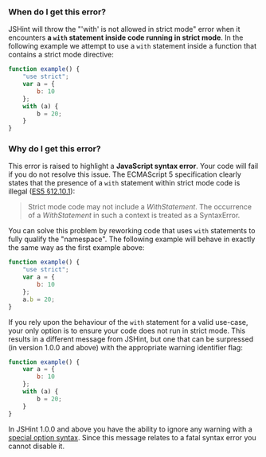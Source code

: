 <!---
{
    "titles": [
        "'with' is not allowed in strict mode"
    ],
    "tools": [
        "jshint"
    ],
    "tags": [
        "with-statement",
        "strict-mode"
    ],
    "contributors": [
        "jallardice"
    ],
    "slug": "with-is-not-allowed-in-strict-mode"
}
-->

### When do I get this error?

JSHint will throw the "'with' is not allowed in strict mode" error when it encounters **a `with` statement inside code
running in strict mode**. In the following example we attempt to use a `with` statement inside a function that contains
a strict mode directive:

```javascript
function example() {
    "use strict";
    var a = {
        b: 10
    };
    with (a) {
        b = 20;
    }
}
```

### Why do I get this error?

This error is raised to highlight a **JavaScript syntax error**. Your code will fail if you do not resolve this issue.
The ECMAScript 5 specification clearly states that the presence of a `with` statement within strict mode code is illegal
([ES5 &sect;12.10.1](http://es5.github.com/#x12.10.1)):

> Strict mode code may not include a *WithStatement*. The occurrence of a *WithStatement* in such a context is treated
> as a SyntaxError.

You can solve this problem by reworking code that uses `with` statements to fully qualify the "namespace". The following
example will behave in exactly the same way as the first example above:

```javascript
function example() {
    "use strict";
    var a = {
        b: 10
    };
    a.b = 20;
}
```

If you rely upon the behaviour of the `with` statement for a valid use-case, your only option is to ensure your code
does not run in strict mode. This results in a different message from JSHint, but one that can be surpressed (in version
1.0.0 and above) with the appropriate warning identifier flag:

```javascript
function example() {
    var a = {
        b: 10
    };
    with (a) {
        b = 20;
    }
}
```

In JSHint 1.0.0 and above you have the ability to ignore any warning with a
[special option syntax](http://jshint.com/docs/#options). Since this message relates to a fatal syntax error you cannot
disable it.
